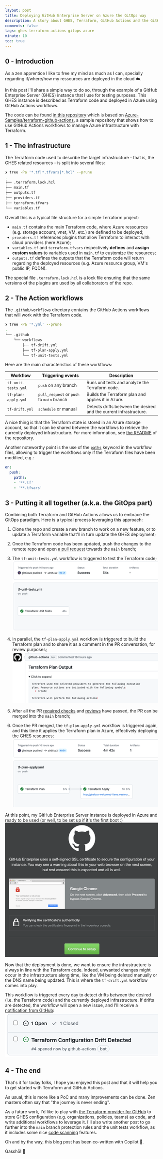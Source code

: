 ```yaml
---
layout: post
title: Deploying GitHub Enterprise Server on Azure the GitOps way
description: A story about GHES, Terraform, GitHub Actions and the GitOps' holy spirit
comments: false
tags: ghes terraform actions gitops azure
minute: 10
toc: true
---
```



## 0 - Introduction

As a zen apprentice I like to free my mind as much as I can, specially regarding if/where/how my ressources are deployed in the cloud ☁️.

In this post I'll share a simple way to do so, through the example of a GitHub Enterprise Server (GHES) instance that I use for testing purposes. This GHES instance is described as Terraform code and deployed in Azure using GitHub Actions workflows. 

The code can be found [in this repository](https://github.com/ghsioux-octodemo/deploy-ghes-azure-terraform/) which is based on [Azure-Samples/terraform-github-actions](https://github.com/Azure-Samples/terraform-github-actions/), a sample repository that shows how to use GitHub Actions workflows to manage Azure infrastructure with Terraform.

## 1 - The infrastructure
The Terraform code used to describe the target infrastructure - that is, the GHES related resources - is split into several files:

```zsh
❯ tree -Pa '*.tf|*.tfvars|*.hcl' --prune
.
├── .terraform.lock.hcl
├── main.tf
├── outputs.tf
├── providers.tf
├── terraform.tfvars
└── variables.tf
```
Overall this is a typical file structure for a simple Terraform project:
* `main.tf` contains the main Terraform code, where Azure ressources (e.g. storage account, vnet, VM, etc.) are defined to be deployed;
* `providers.tf` references plugins that allow Terraform to interact with cloud providers (here Azure);
* `variables.tf` and `terraform.tfvars` respectively **defines** and **assign custom values** to variables used in `main.tf` to customize the resources;
* `outputs.tf` defines the outputs that the Terraform code will return regarding the deployed resources (e.g. Azure resource group, VM's public IP, FQDN).

The special file `.terraform.lock.hcl` is a lock file ensuring that the same versions of the plugins are used by all collaborators of the repo.


## 2 - The Action workflows

The `.github/workflows` directory contains the GitHub Actions workflows that will work with the Terraform code.

```zsh
❯ tree -Pa '*.yml' --prune
.
└── .github
    └── workflows
        ├── tf-drift.yml
        ├── tf-plan-apply.yml
        └── tf-unit-tests.yml
```

Here are the main characteristics of these workflows:

| Workflow | Triggering events | Description |
|----------|-------|-------------|
| `tf-unit-tests.yml` | `push` on any branch | Runs unit tests and analyze the Terraform code. |
| `tf-plan-apply.yml` | `pull_request` or `push` to `main` branch| Builds the Terraform plan and applies it in Azure. |
| `tf-drift.yml` | `schedule` or manual | Detects drifts between the desired and the current infrastructure. |

A nice thing is that the Terraform state is stored in an Azure storage account, so that it can be shared between the workflows to retrieve the currently deployed infrastructure. For more information, see [the README](https://github.com/ghsioux-octodemo/deploy-ghes-azure-terraform/blob/main/README.md) of the repository.

Another noteworthy point is the use of the [`paths`](https://docs.github.com/en/actions/using-workflows/workflow-syntax-for-github-actions#onpushpull_requestpull_request_targetpathspaths-ignore) keyword in the workflow files, allowing to trigger the workflows only if the Terraform files have been modified, e.g.:

```yaml
on:
  push:
    paths:
    - '**.tf'
    - '**.tfvars' 
```

## 3 - Putting it all together (a.k.a. the GitOps part)

Combining both Terraform and GitHub Actions allows us to embrace the GitOps paradigm. Here is a typical process leveraging this approach:
1. Clone the repo and create a new branch to work on a new feature, or to update a Terraform variable that'll in turn update the GHES deployment;

2. Once the Terraform code has been updated, push the changes to the remote repo and open [a pull request](https://github.com/ghsioux-octodemo/deploy-ghes-azure-terraform/pull/2) towards the `main` branch;

3. The `tf-unit-tests.yml` workflow is triggered to test the Terraform code;
![the unit tests workflow](/assets/images/2023-01-10-ghes-azure-gitops/unit-tests.png "The unit tests workflow")

4. In parallel, the `tf-plan-apply.yml` workflow is triggered to build the Terraform plan and to share it as a comment in the PR conversation, for review purposes;
![the Terraform plan](/assets/images/2023-01-10-ghes-azure-gitops/terraform_plan.png "The Terraform plan")
5. After all the PR [required checks](https://docs.github.com/en/repositories/configuring-branches-and-merges-in-your-repository/defining-the-mergeability-of-pull-requests/about-protected-branches#require-status-checks-before-merging) and [reviews](https://docs.github.com/en/pull-requests/collaborating-with-pull-requests/reviewing-changes-in-pull-requests/approving-a-pull-request-with-required-reviews) have passed, the PR can be merged into the `main` branch;

6. Once the PR merged, the `tf-plan-apply.yml` workflow is triggered again, and this time it applies the Terraform plan in Azure, effectively deploying the GHES resources;
![the Terraform apply](/assets/images/2023-01-10-ghes-azure-gitops/tf-plan-apply-push.png "The Terraform apply")

At this point, my GitHub Enterprise Server instance is deployed in Azure and ready to be used (or well, to be set up if it's the first boot :)
![GHES first boot](/assets/images/2023-01-10-ghes-azure-gitops/ghes_first_boot.png "GHES first boot")

Now that the deployment is done, we want to ensure the infrastructure is always in line with the Terraform code.
Indeed, unwanted changes might occur in the infrastructure along time, like the VM being deleted manually or the DNS name being updated. This is where the `tf-drift.yml` workflow comes into play.

This workflow is triggered every day to detect drifts between the desired (i.e. the Terraform code) and the currently deployed infrastructure. If drifts are detected, the workflow will open a new issue, and I'll receive a [notification from GitHub](https://docs.github.com/en/account-and-profile/managing-subscriptions-and-notifications-on-github/setting-up-notifications/configuring-notifications#about-custom-notifications):
![the drift issue](/assets/images/2023-01-10-ghes-azure-gitops/drift.png "The drift issue")

## 4 - The end
That's it for today folks, I hope you enjoyed this post and that it will help you to get started with Terraform and GitHub Actions.

As usual, this is more like a PoC and many improvements can be done. Zen masters often say that "the journey is never ending".

As a future work, I'd like to play with [the Terraform provider for GitHub](https://registry.terraform.io/providers/integrations/github/latest/docs) to store GHES configuration (e.g. organizations, policies, teams) as code, and write additional workflows to leverage it. I'll also write another post to go further into the `main` branch protection rules and the unit tests workflow, as it includes some nice [code scanning](https://docs.github.com/en/code-security/code-scanning/automatically-scanning-your-code-for-vulnerabilities-and-errors/about-code-scanning) features.

Oh and by the way, this blog post has been co-written with Copilot 🤖. 

Gasshō! 🙏